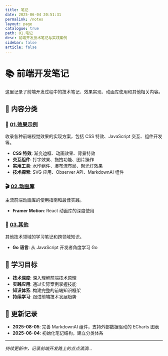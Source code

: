 ```yaml
---
title: 笔记
date: 2025-06-04 20:51:31
permalink: /notes
layout: page
catalogue: true
path: 01.笔记
desc: 前端开发技术笔记与实践案例
sidebar: false
article: false
---
```


# 📚 前端开发笔记

这里记录了前端开发过程中的技术笔记、效果实现、动画库使用和其他相关内容。

## 📖 内容分类

### 🎨 [01.效果示例](/notes/effects/)
收录各种前端视觉效果的实现方案，包括 CSS 特效、JavaScript 交互、组件开发等。

- **CSS 特效**: 渐变边框、动画效果、背景特效
- **交互组件**: 打字效果、拖拽功能、图片操作
- **实用工具**: 水印组件、瀑布流布局、聚光灯效果
- **技术探索**: SVG 应用、Observer API、MarkdownAI 组件

### 🎬 [02.动画库](/notes/animation/)
主流前端动画库的使用指南和最佳实践。

- **Framer Motion**: React 动画库的深度使用

### 🔧 [03.其他](/notes/others/)
其他技术领域的学习笔记和跨领域知识。

- **Go 语言**: 从 JavaScript 开发者角度学习 Go

## 🎯 学习目标

- **技术深度**: 深入理解前端技术原理
- **实践应用**: 通过实际案例掌握技能
- **知识体系**: 构建完整的前端知识框架
- **持续学习**: 跟进前端技术发展趋势

## 📝 更新记录

- **2025-08-05**: 完善 MarkdownAI 组件，支持外部数据驱动的 ECharts 图表
- **2025-06-04**: 初始化笔记结构，建立分类体系

---

*持续更新中，记录前端开发路上的点点滴滴...*
